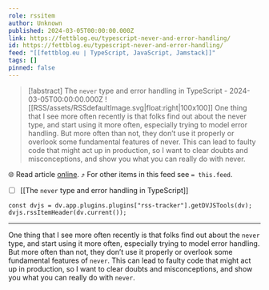 ```yaml
---
role: rssitem
author: Unknown
published: 2024-03-05T00:00:00.000Z
link: https://fettblog.eu/typescript-never-and-error-handling/
id: https://fettblog.eu/typescript-never-and-error-handling/
feed: "[[fettblog․eu ∣ TypeScript, JavaScript, Jamstack]]"
tags: []
pinned: false
---
```


> [!abstract] The `never` type and error handling in TypeScript - 2024-03-05T00:00:00.000Z
> ![[RSS/assets/RSSdefaultImage.svg|float:right|100x100]] One thing that I see more often recently is that folks find out about the never type, and start using it more often, especially trying to model error handling. But more often than not, they don’t use it properly or overlook some fundamental features of never. This can lead to faulty code that might act up in production, so I want to clear doubts and misconceptions, and show you what you can really do with never.

🌐 Read article [online](https://fettblog.eu/typescript-never-and-error-handling/). ⤴ For other items in this feed see `= this.feed`.

- [ ] [[The `never` type and error handling in TypeScript]]

~~~dataviewjs
const dvjs = dv.app.plugins.plugins["rss-tracker"].getDVJSTools(dv);
dvjs.rssItemHeader(dv.current());
~~~

- - -
One thing that I see more often recently is that folks find out about the `never` type, and start using it more often, especially trying to model error handling. But more often than not, they don’t use it properly or overlook some fundamental features of `never`. This can lead to faulty code that might act up in production, so I want to clear doubts and misconceptions, and show you what you can really do with `never`.